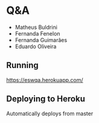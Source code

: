 ﻿# Q&A

 - Matheus Buldrini
 - Fernanda Fenelon
 - Fernanda Guimarães
 - Eduardo Oliveira

## Running

https://eswqa.herokuapp.com/

## Deploying to Heroku
Automatically deploys from master
